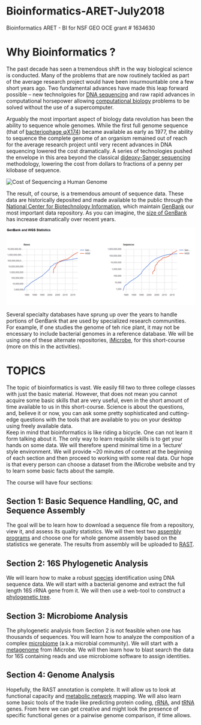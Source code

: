 # Bioinformatics-ARET-July2018
Bioinformatics ARET - BI for NSF GEO OCE grant # 1634630


# Why Bioinformatics ?

The past decade has seen a tremendous shift in the way biological science is conducted.  Many of the problems that are now routinely tackled as part of the average research project would have been insurmountable one a few short years ago.   Two fundamental advances have made this leap forward possible – new technolgoies for [DNA sequencing](https://en.wikipedia.org/wiki/DNA_sequencing) and raw rapid advances in computational horsepower allowing [computational biology](https://en.wikipedia.org/wiki/Computational_biology) problems to be solved without the use of a supercomputer.


 Arguably the most important aspect of biology data revolution has been the ability to sequence whole genomes.  While the first full genome sequence (that of [bacteriophage φX174]( https://en.wikipedia.org/wiki/Phi_X_174)) became available as early as 1977, the ability to sequence the complete genome of an organism remained out of reach for the average research project until very recent advances in DNA sequencing lowered the cost dramatically.  A series of technologies pushed the envelope in this area beyond the classical [dideoxy-Sanger sequencing]( https://en.wikipedia.org/wiki/Sanger_sequencing) methodology, lowering the cost from dollars to fractions of a penny per kilobase of sequence.
 
 
![Cost of Sequencing a Human Genome](https://upload.wikimedia.org/wikipedia/commons/thumb/e/e7/Historic_cost_of_sequencing_a_human_genome.svg/1200px-Historic_cost_of_sequencing_a_human_genome.svg.png)


The result, of course, is a tremendous amount of sequence data.  These data are historically deposited and made available to the public through the [National Center for Biotechnology Information]( https://www.ncbi.nlm.nih.gov/), which maintain [GenBank](https://www.ncbi.nlm.nih.gov/genbank/) our most important data repository.  As you can imagine, the [size of GenBank]( https://www.ncbi.nlm.nih.gov/genbank/statistics/) has increase dramatically over recent  years.

![Number of Bases in GenBank as Individual Reads or Whole Genome Sequences](https://github.com/OUGenomics/Bioinformatics-ARET-July2018/blob/master/images/GenBank_size.png)

Several specialty databases have sprung up over the years to handle portions of GenBank that are used by specialized research communities.  For example, if one studies the genome of teh rice plant, it may not be encessary to include bacterial genomes in a reference database.  We will be using one of these alternate repositories, [iMicrobe](https://www.imicrobe.us/), for this short-course (more on this in the activities).

# TOPICS

The topic of bioinformatics is vast.  We easily fill two to three college classes with just the basic material.  However, that does not mean you cannot acquire some basic skills that are very useful, even in the short amount of time available to us in this short-course.   Science is about the questions, and, believe it or now, you can ask some pretty sophisticated and cutting-edge questions with the tools that are available to you on your desktop using freely available data.  
Keep in mind that bioinformatics is like riding a bicycle.  One can not learn it form talking about it. The only way to learn requisite skills is to get your hands on some data.  We will therefore spend minimal time in a ‘lecture’ style environment.  We will provide ~20 minutes of context at the beginning of each section and then proceed to working with some real data.  Our hope is that every person can choose a dataset from the iMicrobe website and try to learn some basic facts about the sample.

The course will have four sections:

## Section 1:  Basic Sequence Handling, QC, and Sequence Assembly

The goal will be to learn how to download a sequence file from a repository, view it, and assess its quality statistics.  We will then test two [assembly](https://en.wikipedia.org/wiki/Sequence_assembly) [programs](https://en.wikipedia.org/wiki/De_novo_sequence_assemblers) and choose one for whole genome assembly based on the statistics we generate.  The results from assembly will be uploaded to [RAST](http://rast.nmpdr.org/). 

## Section 2:  16S Phylogenetic Analysis

We will learn how to make a robust [species](https://en.wikipedia.org/wiki/Bacterial_taxonomy) identification using DNA sequence data.  We will start with a bacterial genome and extract the full length 16S rRNA gene from it.  We will then use a web-tool to construct a [phylogenetic tree](https://en.wikipedia.org/wiki/Phylogenetics).

## Section 3:  Microbiome Analysis

The phylogenetic analysis from Section 2 is not feasible when one has thousands of sequences.  You will learn how to analyze the composition of a complex [microbiome](https://en.wikipedia.org/wiki/Microbiota) (a.k.a microbial community).  We will start with a [metagenome](https://en.wikipedia.org/wiki/Metagenomics) from iMicrobe.  We will then learn how to blast search the data for 16S containing reads and use microbiome software to assign identities.

## Section 4:  Genome Analysis

Hopefully, the RAST annotation is complete. It will allow us to look at functional capacity and [metabolic network](https://en.wikipedia.org/wiki/Metabolic_network) mapping.  We will also learn some basic tools of the trade like predicting protein coding, [rRNA](https://en.wikipedia.org/wiki/Ribosomal_RNA), and [tRNA](https://en.wikipedia.org/wiki/Transfer_RNA) genes.  From here we can get creative and might look the presence of specific functional genes or a pairwise genome comparison, if time allows.

